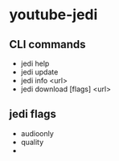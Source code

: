 # youtube-jedi

## CLI commands

- jedi help
- jedi update
- jedi info \<url>
- jedi download \[flags\] \<url>

## jedi flags

- audioonly
- quality
- 